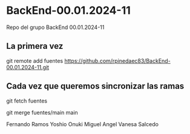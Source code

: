 # BackEnd-00.01.2024-11
Repo del grupo BackEnd 00.01.2024-11


## La primera vez
git remote add fuentes https://github.com/rpinedaec83/BackEnd-00.01.2024-11.git


## Cada vez que queremos sincronizar las ramas
git fetch fuentes

git merge fuentes/main main


Fernando Ramos
Yoshio Onuki
Miguel Angel
Vanesa Salcedo

